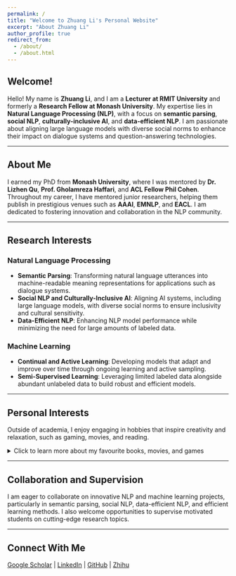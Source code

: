```yaml
---
permalink: /
title: "Welcome to Zhuang Li's Personal Website"
excerpt: "About Zhuang Li"
author_profile: true
redirect_from: 
  - /about/
  - /about.html
---
```


## Welcome!

Hello! My name is **Zhuang Li**, and I am a **Lecturer at RMIT University** and formerly a **Research Fellow at Monash University**. My expertise lies in **Natural Language Processing (NLP)**, with a focus on **semantic parsing**, **social NLP**, **culturally-inclusive AI**, and **data-efficient NLP**. I am passionate about aligning large language models with diverse social norms to enhance their impact on dialogue systems and question-answering technologies.

---

## About Me

I earned my PhD from **Monash University**, where I was mentored by **Dr. Lizhen Qu**, **Prof. Gholamreza Haffari**, and **ACL Fellow Phil Cohen**. Throughout my career, I have mentored junior researchers, helping them publish in prestigious venues such as **AAAI**, **EMNLP**, and **EACL**. I am dedicated to fostering innovation and collaboration in the NLP community.

---

## Research Interests

### Natural Language Processing
- **Semantic Parsing**: Transforming natural language utterances into machine-readable meaning representations for applications such as dialogue systems.  
- **Social NLP and Culturally-Inclusive AI**: Aligning AI systems, including large language models, with diverse social norms to ensure inclusivity and cultural sensitivity.  
- **Data-Efficient NLP**: Enhancing NLP model performance while minimizing the need for large amounts of labeled data.  

### Machine Learning
- **Continual and Active Learning**: Developing models that adapt and improve over time through ongoing learning and active sampling.  
- **Semi-Supervised Learning**: Leveraging limited labeled data alongside abundant unlabeled data to build robust and efficient models.  

---

## Personal Interests

Outside of academia, I enjoy engaging in hobbies that inspire creativity and relaxation, such as gaming, movies, and reading.

<details>
  <summary>Click to learn more about my favourite books, movies, and games</summary>

  - **Gaming**: Titles like *Elden Ring*, *Breath of the Wild*, *Diablo*, and *Red Dead Redemption*  
  - **Movies**: Sci-fi and fantasy classics like *Star Wars*, *The Lord of the Rings*, and *The Dark Knight*  
  - **Books**: Works on history and economics, including *Les Misérables* and *The Intelligent Investor*  
  - I’m also active on **Zhihu**: [@Alpaca](https://www.zhihu.com/people/alpaca)

</details>

---

## Collaboration and Supervision

I am eager to collaborate on innovative NLP and machine learning projects, particularly in semantic parsing, social NLP, data-efficient NLP, and efficient learning methods. I also welcome opportunities to supervise motivated students on cutting-edge research topics.

---

## Connect With Me

[Google Scholar](https://scholar.google.com/citations?user=4uhU0NUAAAAJ) | [LinkedIn](https://www.linkedin.com/in/zhuang-li-68b855b1/) | [GitHub](https://github.com/zhuang-li) | [Zhihu](https://www.zhihu.com/people/alpaca)
